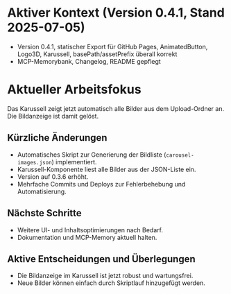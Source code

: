 # Aktiver Kontext (Version 0.4.1, Stand 2025-07-05)
- Version 0.4.1, statischer Export für GitHub Pages, AnimatedButton, Logo3D, Karussell, basePath/assetPrefix überall korrekt
- MCP-Memorybank, Changelog, README gepflegt

# Aktueller Arbeitsfokus
Das Karussell zeigt jetzt automatisch alle Bilder aus dem Upload-Ordner an. Die Bildanzeige ist damit gelöst.

## Kürzliche Änderungen
- Automatisches Skript zur Generierung der Bildliste (`carousel-images.json`) implementiert.
- Karussell-Komponente liest alle Bilder aus der JSON-Liste ein.
- Version auf 0.3.6 erhöht.
- Mehrfache Commits und Deploys zur Fehlerbehebung und Automatisierung.

## Nächste Schritte
- Weitere UI- und Inhaltsoptimierungen nach Bedarf.
- Dokumentation und MCP-Memory aktuell halten.

## Aktive Entscheidungen und Überlegungen
- Die Bildanzeige im Karussell ist jetzt robust und wartungsfrei.
- Neue Bilder können einfach durch Skriptlauf hinzugefügt werden.
